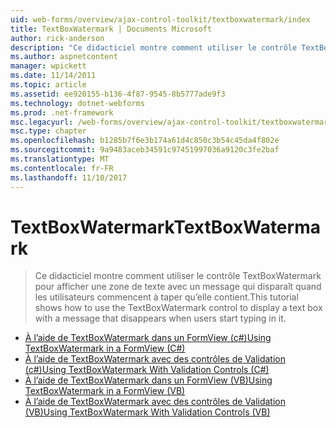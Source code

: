 ```yaml
---
uid: web-forms/overview/ajax-control-toolkit/textboxwatermark/index
title: TextBoxWatermark | Documents Microsoft
author: rick-anderson
description: "Ce didacticiel montre comment utiliser le contrôle TextBoxWatermark pour afficher une zone de texte avec un message qui disparaît quand les utilisateurs commencent à taper qu’elle contient."
ms.author: aspnetcontent
manager: wpickett
ms.date: 11/14/2011
ms.topic: article
ms.assetid: ee920155-b136-4f87-9545-8b5777ade9f3
ms.technology: dotnet-webforms
ms.prod: .net-framework
msc.legacyurl: /web-forms/overview/ajax-control-toolkit/textboxwatermark
msc.type: chapter
ms.openlocfilehash: b1285b7f6e3b174a61d4c850c3b54c45da4f802e
ms.sourcegitcommit: 9a9483aceb34591c97451997036a9120c3fe2baf
ms.translationtype: MT
ms.contentlocale: fr-FR
ms.lasthandoff: 11/10/2017
---
```

<a name="textboxwatermark"></a><span data-ttu-id="7cd72-103">TextBoxWatermark</span><span class="sxs-lookup"><span data-stu-id="7cd72-103">TextBoxWatermark</span></span>
====================
> <span data-ttu-id="7cd72-104">Ce didacticiel montre comment utiliser le contrôle TextBoxWatermark pour afficher une zone de texte avec un message qui disparaît quand les utilisateurs commencent à taper qu’elle contient.</span><span class="sxs-lookup"><span data-stu-id="7cd72-104">This tutorial shows how to use the TextBoxWatermark control to display a text box with a message that disappears when users start typing in it.</span></span>


- [<span data-ttu-id="7cd72-105">À l’aide de TextBoxWatermark dans un FormView (c#)</span><span class="sxs-lookup"><span data-stu-id="7cd72-105">Using TextBoxWatermark in a FormView (C#)</span></span>](using-textboxwatermark-in-a-formview-cs.md)
- [<span data-ttu-id="7cd72-106">À l’aide de TextBoxWatermark avec des contrôles de Validation (c#)</span><span class="sxs-lookup"><span data-stu-id="7cd72-106">Using TextBoxWatermark With Validation Controls (C#)</span></span>](using-textboxwatermark-with-validation-controls-cs.md)
- [<span data-ttu-id="7cd72-107">À l’aide de TextBoxWatermark dans un FormView (VB)</span><span class="sxs-lookup"><span data-stu-id="7cd72-107">Using TextBoxWatermark in a FormView (VB)</span></span>](using-textboxwatermark-in-a-formview-vb.md)
- [<span data-ttu-id="7cd72-108">À l’aide de TextBoxWatermark avec des contrôles de Validation (VB)</span><span class="sxs-lookup"><span data-stu-id="7cd72-108">Using TextBoxWatermark With Validation Controls (VB)</span></span>](using-textboxwatermark-with-validation-controls-vb.md)
